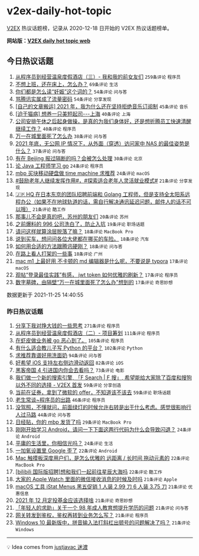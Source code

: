 # v2ex-daily-hot-topic

[V2EX](https://www.v2ex.com/) 热议话题榜，记录从 2020-12-18 日开始的 V2EX 热议话题榜单。

**网站版：[V2EX daily hot topic web](https://boojack.github.io/v2ex-daily-hot-topic-web/)**

## 今日热议话题

<!-- TODAY BEGIN -->

1. [从程序员到经营温泉度假酒店（三）- 我和我的前女友们](https://www.v2ex.com/t/817810) `259条评论` `程序员`
1. [不想上班，还在床上，怎么办？](https://www.v2ex.com/t/817798) `69条评论` `生活`
1. [你们都是怎么读“妊娠”这个词的？](https://www.v2ex.com/t/817847) `54条评论` `问与答`
1. [骂腾讯实属成了流量密码](https://www.v2ex.com/t/817881) `54条评论` `分享发现`
1. [[自己的文章搬运] 2021 年，我为什么还在坚持拒绝音乐订阅制](https://www.v2ex.com/t/817931) `45条评论` `音乐`
1. [[迫于猫病] 想养一只美短起司---上海](https://www.v2ex.com/t/817836) `40条评论` `上海`
1. [公司安排午休之后起身做操，是真的为我们身体好，还是想折腾员工快速清醒继续工作？](https://www.v2ex.com/t/817893) `40条评论` `程序员`
1. [万一在城里面死了怎么办](https://www.v2ex.com/t/817868) `38条评论` `问与答`
1. [2021 年底，无公网 IP 情况下，从外面（穿透）访问家中 NAS 的最佳姿势是什么？](https://www.v2ex.com/t/817816) `37条评论` `问与答`
1. [有在 Beijing 报过隔断的吗？会被怎么处理](https://www.v2ex.com/t/817951) `30条评论` `北京`
1. [论 Java 工程师学习 go](https://www.v2ex.com/t/817992) `24条评论` `程序员`
1. [mbp 买块移动硬盘做 time machine 求推荐](https://www.v2ex.com/t/817926) `24条评论` `macOS`
1. [#鼓励老年人继续发挥作用#，#探索适合老年人灵活就业模式#](https://www.v2ex.com/t/817966) `21条评论` `分享发现`
1. [🇯🇵 HQ 在日本东京的团队招聘前端和 Golang 工程师，但是支持全太阳系远程办公（如果不在地球轨道的话，需自行解决通讯延迟问题，邮件人的话不可以哦）](https://www.v2ex.com/t/817891) `21条评论` `酷工作`
1. [那事儿不会是真的吧，苏州的朋友们](https://www.v2ex.com/t/817967) `20条评论` `苏州`
1. [之前爆料的 996 公司洗白了，防止入坑](https://www.v2ex.com/t/817889) `19条评论` `职场话题`
1. [请问这样就算涂层脱落了嘛？](https://www.v2ex.com/t/818024) `18条评论` `MacBook Pro`
1. [说到买车，想问问各位大佬都在哪买的车险。](https://www.v2ex.com/t/817806) `18条评论` `汽车`
1. [如何用合适的方法跟腾讯硬刚？](https://www.v2ex.com/t/817795) `18条评论` `问与答`
1. [在路上看人打架的一些事](https://www.v2ex.com/t/817825) `18条评论` `广州`
1. [mac m1 上最好用 不卡顿的 md 编辑器是什么呢，不要说是 typora](https://www.v2ex.com/t/817933) `17条评论` `macOS`
1. [观帖“登录最佳实践”有感， jwt token 如何优雅的刷新？](https://www.v2ex.com/t/817906) `17条评论` `程序员`
1. [数字墓碑，由隔壁“万一在城里面死了怎么办”想到的](https://www.v2ex.com/t/817902) `17条评论` `奇思妙想`

数据更新于 2021-11-25 14:40:55

<!-- TODAY END -->

### 昨日热议话题

<!-- YESTERDAY BEGIN -->

1. [分享下我对挣大钱的一些思考](https://www.v2ex.com/t/817584) `271条评论` `程序员`
1. [从程序员到经营温泉度假酒店（二）- 项目筹划](https://www.v2ex.com/t/817581) `111条评论` `程序员`
1. [在虾皮做业务被 go 恶心到了。](https://www.v2ex.com/t/817707) `105条评论` `程序员`
1. [有什么适合教儿子写 Python 的平台？](https://www.v2ex.com/t/817546) `102条评论` `Python`
1. [求推荐靠谱好用洗面奶](https://www.v2ex.com/t/817545) `94条评论` `问与答`
1. [好希望 iOS 支持左右侧边滑动返回](https://www.v2ex.com/t/817651) `82条评论` `iOS`
1. [黑客帝国 4 引进国内你会去看吗？](https://www.v2ex.com/t/817561) `73条评论` `电影`
1. [我们做一个新的搜索引擎, 「F Search | F 搜」, 希望能给大家除了百度和搜狗以外不同的选择 - V2EX 首发](https://www.v2ex.com/t/817678) `59条评论` `分享创造`
1. [当前在证券，拿到了微软的 offer，不知道该不该去](https://www.v2ex.com/t/817697) `59条评论` `职场话题`
1. [老生常谈~程序员的出路](https://www.v2ex.com/t/817624) `46条评论` `程序员`
1. [没驾照，不懂就问，前面绿灯的时候允许右转是出于什么考虑。感觉很影响行人过马路](https://www.v2ex.com/t/817544) `44条评论` `问与答`
1. [日经贴，你的 mbp 发货了吗](https://www.v2ex.com/t/817665) `29条评论` `MacBook Pro`
1. [刚刚开始学习 Android，请问一下下面这两行代码为什么会导致闪退？](https://www.v2ex.com/t/817703) `24条评论` `Android`
1. [平庸的生活里，你相信光吗？](https://www.v2ex.com/t/817634) `24条评论` `生活`
1. [一加氧设置里 Google 歪了](https://www.v2ex.com/t/817710) `22条评论` `Android`
1. [Mac 触摸板深度用户们，是怎么优雅的 远距离 / 长时间 拖动元素的](https://www.v2ex.com/t/817677) `22条评论` `MacBook Pro`
1. [[bilibili 国际版招聘]想和我们一起前往星辰大海吗](https://www.v2ex.com/t/817629) `22条评论` `酷工作`
1. [大家的 Apple Watch 里面的微信接收消息的时候及时吗](https://www.v2ex.com/t/817741) `21条评论` `Apple`
1. [macOS 工具 iStat Menus 黑五促销 1 人装 2.99 刀 6 人装 3.75 刀](https://www.v2ex.com/t/817720) `21条评论` `优惠信息`
1. [2021 年 12 月定投基金应该选择啥](https://www.v2ex.com/t/817702) `21条评论` `奇思妙想`
1. [「年轻人的求助」关于一个 98 年成人教育想提升学历的问题](https://www.v2ex.com/t/817689) `21条评论` `问与答`
1. [网关转发到鉴权，鉴权再转到业务怎么写？](https://www.v2ex.com/t/817686) `21条评论` `程序员`
1. [Windows 10 最新版中，拼音输入法打斜杠出顿号的问题解决了吗？](https://www.v2ex.com/t/817600) `21条评论` `Windows`

<!-- YESTERDAY END -->

---

💡 Idea comes from [justjavac 迷渡](https://github.com/justjavac/)
